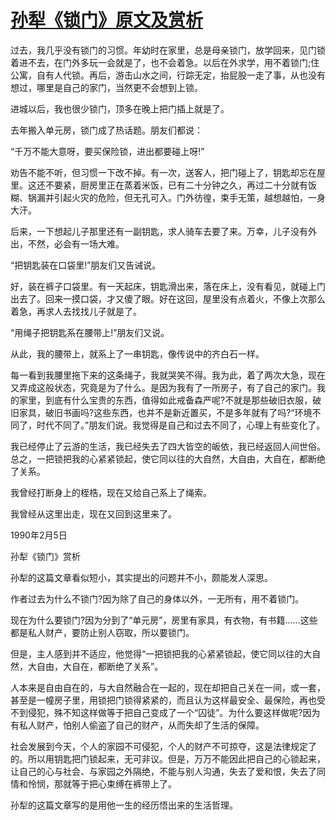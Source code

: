 # [孙犁《锁门》原文及赏析](https://www.vrrw.net/wx/10765.html)

过去，我几乎没有锁门的习惯。年幼时在家里，总是母亲锁门，放学回来，见门锁着进不去，在门外多玩一会就是了，也不会着急。以后在外求学，用不着锁门;住公寓，自有人代锁。再后，游击山水之间，行踪无定，抬屁股一走了事，从也没有想过，哪里是自己的家门，当然更不会想到上锁。

进城以后，我也很少锁门，顶多在晚上把门插上就是了。

去年搬入单元房，锁门成了热话题。朋友们都说：

“千万不能大意呀，要买保险锁，进出都要碰上呀!”

劝告不能不听，但习惯一下改不掉。有一次，送客人，把门碰上了，钥匙却忘在屋里。这还不要紧，厨房里正在蒸着米饭，已有二十分钟之久，再过二十分就有饭糊、锅漏并引起火灾的危险，但无孔可入。门外彷徨，束手无策，越想越怕，一身大汗。



后来，一下想起儿子那里还有一副钥匙，求人骑车去要了来。万幸，儿子没有外出，不然，必会有一场大难。

“把钥匙装在口袋里!”朋友们又告诫说。

好，装在裤子口袋里。有一天起床，钥匙滑出来，落在床上，没有看见，就碰上门出去了。回来一摸口袋，才又傻了眼。好在这回，屋里没有点着火，不像上次那么着急，再求人去找找儿子就是了。

“用绳子把钥匙系在腰带上!”朋友们又说。

从此，我的腰带上，就系上了一串钥匙，像传说中的齐白石一样。

每一看到我腰里拖下来的这条绳子，我就哭笑不得。我为此，着了两次大急，现在又弄成这般状态，究竟是为了什么。是因为我有了一所房子，有了自己的家门。我的家里，到底有什么宝贵的东西，值得如此戒备森严呢?不就是那些破旧衣服，破旧家具，破旧书画吗?这些东西，也并不是新近置买，不是多年就有了吗?“环境不同了，时代不同了。”朋友们说。我觉得是自己和过去不同了，心理上有些变化了。

我已经停止了云游的生活，我已经失去了四大皆空的皈依，我已经返回人间世俗。总之，一把锁把我的心紧紧锁起，使它同以往的大自然，大自由，大自在，都断绝了关系。

我曾经打断身上的桎梏，现在又给自己系上了绳索。

我曾经从这里出走，现在又回到这里来了。

1990年2月5日

孙犁《锁门》赏析

孙犁的这篇文章看似短小，其实提出的问题并不小，颇能发人深思。

作者过去为什么不锁门?因为除了自己的身体以外，一无所有，用不着锁门。

现在为什么要锁门?因为分到了“单元房”，房里有家具，有衣物，有书籍……这些都是私人财产，要防止别人窃取，所以要锁门。

但是，主人感到并不适应，他觉得“一把锁把我的心紧紧锁起，使它同以往的大自然，大自由，大自在，都断绝了关系”。

人本来是自由自在的，与大自然融合在一起的，现在却把自己关在一间，或一套，甚至是一幢房子里，用锁把门锁得紧紧的，而且认为这样最安全、最保险，再也受不到侵犯，殊不知这样做等于把自己变成了一个“囚徒”。为什么要这样做呢?因为有私人财产，怕别人偷盗了自己的财产，从而失却了生活的保障。

社会发展到今天，个人的家园不可侵犯，个人的财产不可掠夺，这是法律规定了的。所以用钥匙把门锁起来，无可非议。但是，万万不能因此把自己的心锁起来，让自己的心与社会、与家园之外隔绝，不能与别人沟通，失去了爱和恨，失去了同情和怜悯，那就等于把心束缚在裤带上了。

孙犁的这篇文章写的是用他一生的经历悟出来的生活哲理。


